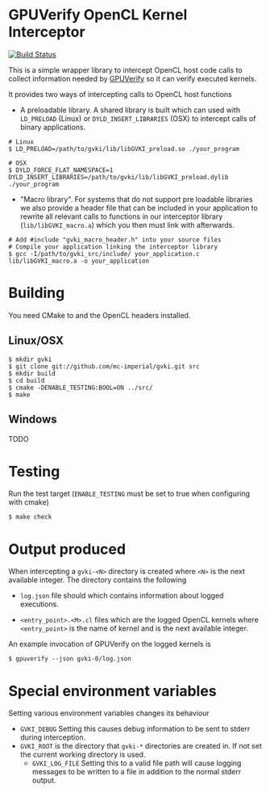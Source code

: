 GPUVerify OpenCL Kernel Interceptor
===================================

[![Build Status](https://travis-ci.org/mc-imperial/gvki.svg?branch=master)](https://travis-ci.org/mc-imperial/gvki)

This is a simple wrapper library to intercept OpenCL host code calls to collect
information needed by [GPUVerify](http://multicore.doc.ic.ac.uk/tools/GPUVerify/) so it can verify executed kernels.

It provides two ways of intercepting calls to OpenCL host functions

* A preloadable library. A shared library is built which
  can used with ``LD_PRELOAD`` (Linux) or ``DYLD_INSERT_LIBRARIES`` (OSX) to
  intercept calls of binary applications.

```
# Linux
$ LD_PRELOAD=/path/to/gvki/lib/libGVKI_preload.so ./your_program

# OSX
$ DYLD_FORCE_FLAT_NAMESPACE=1 DYLD_INSERT_LIBRARIES=/path/to/gvki/lib/libGVKI_preload.dylib ./your_program
```

* "Macro library". For systems that do not support pre loadable libraries we also
  provide a header file that can be included in your application to rewrite all
  relevant calls to functions in our interceptor library
  (``lib/libGVKI_macro.a``) which you then must link with afterwards.

```
# Add #include "gvki_macro_header.h" into your source files
# Compile your application linking the interceptor library
$ gcc -I/path/to/gvki_src/include/ your_application.c lib/libGVKI_macro.a -o your_application
```

Building
========

You need CMake to and the OpenCL headers installed.

Linux/OSX
---------

```
$ mkdir gvki
$ git clone git://github.com/mc-imperial/gvki.git src
$ mkdir build
$ cd build
$ cmake -DENABLE_TESTING:BOOL=ON ../src/
$ make
```

Windows
-------

TODO

Testing
=======

Run the test target (``ENABLE_TESTING`` must be set to true when configuring with cmake)

```
$ make check
```

Output produced
===============

When intercepting a ``gvki-<N>`` directory is created where ``<N>``
is the next available integer. The directory contains the following

* ``log.json`` file should which contains information about logged
  executions.

* ``<entry_point>.<M>.cl`` files which are the logged OpenCL kernels
  where ``<entry_point>`` is the name of kernel and <M> is the next
  available integer.

An example invocation of GPUVerify on the logged kernels is

```
$ gpuverify --json gvki-0/log.json
```


Special environment variables
=============================

Setting various environment variables changes its behaviour

* ``GVKI_DEBUG`` Setting this causes debug information to be sent to stderr during interception.
* ``GVKI_ROOT`` is the directory that ``gvki-*`` directories are created in. If not set the current working
  directory is used.
  * ``GVKI_LOG_FILE`` Setting this to a valid file path will cause logging messages to be written to a file in addition to the normal stderr output.
